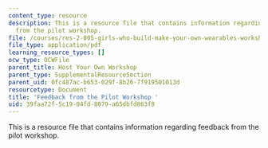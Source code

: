 ```yaml
---
content_type: resource
description: This is a resource file that contains information regarding feedback
  from the pilot workshop.
file: /courses/res-2-005-girls-who-build-make-your-own-wearables-workshop-spring-2015/39faa72f5c1904fd8079a65dbfd863f8_MITRES_2_005S15_Feed.pdf
file_type: application/pdf
learning_resource_types: []
ocw_type: OCWFile
parent_title: Host Your Own Workshop
parent_type: SupplementalResourceSection
parent_uid: 0fc487ac-b653-029f-8b26-7f919501013d
resourcetype: Document
title: 'Feedback from the Pilot Workshop '
uid: 39faa72f-5c19-04fd-8079-a65dbfd863f8
---
```

This is a resource file that contains information regarding feedback from the pilot workshop.

